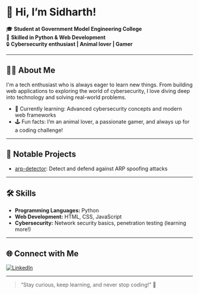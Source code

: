 # 👋 Hi, I’m Sidharth!

🎓 **Student at Government Model Engineering College**  
🐍 **Skilled in Python & Web Development**  
🔒 **Cybersecurity enthusiast | Animal lover | Gamer**

---

## 👨‍💻 About Me

I'm a tech enthusiast who is always eager to learn new things. From building web applications to exploring the world of cybersecurity, I love diving deep into technology and solving real-world problems.

- 🌱 Currently learning: Advanced cybersecurity concepts and modern web frameworks
- 🕹️ Fun facts: I’m an animal lover, a passionate gamer, and always up for a coding challenge!

---

## 🚀 Notable Projects

- [arp-detector](https://github.com/Sidharthtech/arp-detector): Detect and defend against ARP spoofing attacks

---

## 🛠️ Skills

- **Programming Languages:** Python
- **Web Development:** HTML, CSS, JavaScript
- **Cybersecurity:** Network security basics, penetration testing (learning more!)

---

## 🌐 Connect with Me

[![LinkedIn](https://img.shields.io/badge/LinkedIn-blue?logo=linkedin&style=for-the-badge)](https://www.linkedin.com/in/sidharth-h-l/)

---

> “Stay curious, keep learning, and never stop coding!” 🚀

